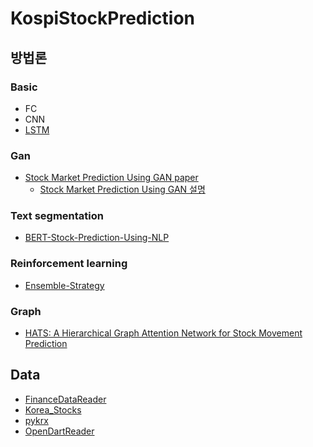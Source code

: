 # KospiStockPrediction



## 방법론
### Basic
- FC
- CNN
- [LSTM](https://keraskorea.github.io/posts/2018-10-25-Keras%EB%A5%BC%20%ED%99%9C%EC%9A%A9%ED%95%9C%20%EC%A3%BC%EC%8B%9D%20%EA%B0%80%EA%B2%A9%20%EC%98%88%EC%B8%A1/)


### Gan 
- [Stock Market Prediction Using GAN paper](http://downloads.hindawi.com/journals/mpe/2018/4907423.pdf)
  - [Stock Market Prediction Using GAN 설명](https://dataplay.tistory.com/9)

### Text segmentation
- [BERT-Stock-Prediction-Using-NLP](https://github.com/markbabbe/BERT-Stock-Prediction-Using-NLP)

### Reinforcement learning
- [Ensemble-Strategy](https://github.com/AI4Finance-LLC/Deep-Reinforcement-Learning-for-Automated-Stock-Trading-Ensemble-Strategy-ICAIF-2020)

### Graph
- [HATS: A Hierarchical Graph Attention Network for Stock Movement
Prediction](https://arxiv.org/pdf/1908.07999.pdf#page=13&zoom=100,73,886)


## Data
- [FinanceDataReader](https://github.com/FinanceData/FinanceDataReader)
- [Korea_Stocks](https://github.com/choosunsick/Korea_Stocks)
- [pykrx](https://github.com/sharebook-kr/pykrx)
- [OpenDartReader](https://github.com/FinanceData/OpenDartReader)
